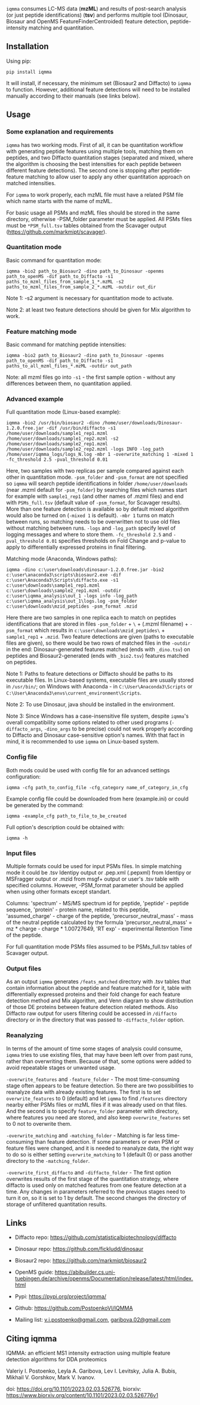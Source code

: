 
`iqmma` consumes LC-MS data (**mzML**) and results of post-search analysis (or just peptide identifications) (**tsv**) and performs multiple tool (Dinosaur, Biosaur and OpenMS FeatureFinderCentroided) feature detection, peptide-intensity matching and quantitation.

## Installation

Using pip:

    pip install iqmma

It will install, if necessary, the minimum set (Biosaur2 and Diffacto) to `iqmma` to function. However, additional feature detections will need to be installed manually according to their manuals (see links below).

## Usage

### Some explanation and requirements

`iqmma` has two working mods. First of all, it can be quantitation workflow with generating peptide features using multiple tools, matching them on peptides, and two Diffacto quantitation stages (separated and mixed, where the algorithm is choosing the best intensities for each peptide between different feature detections). The second one is stopping after peptide-feature matching to allow user to apply any other quantitation approach on matched intensities.

For `iqmma` to work properly, each mzML file must have a related PSM file which name starts with the name of mzML.

For basic usage all PSMs and mzML files should be stored in the same directory, otherwise -PSM_folder parameter must be applied. All PSMs files must be `*PSM_full.tsv` tables obtained from the Scavager output (https://github.com/markmipt/scavager).

### Quantitation mode

Basic command for quantitation mode: 

    iqmma -bio2 path_to_Biosaur2 -dino path_to_Dinosaur -openms path_to_openMS -dif path_to_Diffacto -s1 paths_to_mzml_files_from_sample_1_*.mzML -s2 paths_to_mzml_files_from_sample_2_*.mzML -outdir out_dir

Note 1: -s2 argument is necessary for quantitation mode to activate.

Note 2: at least two feature detections should be given for Mix algorithm to work.

### Feature matching mode

Basic command for matching peptide intensities: 

    iqmma -bio2 path_to_Biosaur2 -dino path_to_Dinosaur -openms path_to_openMS -dif path_to_Diffacto -s1 paths_to_all_mzml_files_*.mzML -outdir out_path

Note: all mzml files go into `-s1` - the first sample option - without any differences between them, no quantitation applied.

### Advanced example

Full quantitation mode (Linux-based example):

    iqmma -bio2 /usr/bin/biosaur2 -dino /home/user/downloads/Dinosaur-1.2.0.free.jar -dif /usr/bin/diffacto -s1 /home/user/downloads/sample1_rep1.mzml /home/user/downloads/sample1_rep2.mzml -s2 /home/user/downloads/sample2_rep1.mzml /home/user/downloads/sample2_rep2.mzml -logs INFO -log_path /home/user/iqmma_logs/logs_N.log -mbr 1 -overwrite_matching 1 -mixed 1 -fc_threshold 2.5 -pval_threshold 0.01
    
Here, two samples with two replicas per sample compared against each other in quantitation mode. `-psm_folder` and `-psm_format` are not specified so `iqmma` will search peptide identifications in folder `/home/user/downloads` (near .mzml default for `-psm_folder`) by searching files which names start for example with `sample1_rep1` (and other names of .mzml files) and end with `PSMs_full.tsv` (default value of `-psm_format`, for Scavager results). More than one feature detection is available so by default mixed algorithm would also be turned on (`-mixed 1` is default). `-mbr 1` turns on match between runs, so matching needs to be overwritten not to use old files without matching between runs. `-logs` and `-log_path` specify level of logging messages and where to store them. `-fc_threshold 2.5` and `-pval_threshold 0.01` specifies thresholds on Fold Change and p-value to apply to differentially expressed proteins in final filtering.

Matching mode (Anaconda, Windows paths):
    
    iqmma -dino c:\user\downloads\dinosaur-1.2.0.free.jar -bio2 c:\user\anaconda3\scripts\biosaur2.exe -dif c:\user\Anaconda3\Scripts\diffacto.exe -s1 c:\user\downloads\sample1_rep1.mzml c:\user\downloads\sample2_rep1.mzml -outdir c:\user\iqmma_analysis\out_1 -logs info -log_path  c:\user\iqmma_analysis\out_1\logs.log -psm_folder c:\user\downloads\mzid_peptides -psm_format .mzid 

Here there are two samples in one replica each to match on peptides identifications that are stored in files `-psm_folder` + `\` + (.mzml filename) + `-psm_format` which results in `c:\user\downloads\mzid_peptides\` + `sample1_rep1` + `.mzid`. Two feature detections are given (paths to executable files are given), so there would be two rows of matched files in the `-outdir` in the end: Dinosaur-generated features matched (ends with `_dino.tsv`) on peptides and Biosaur2-generated (ends with `_bio2.tsv`) features matched on peptides.

Note 1: Paths to feature detections or Diffacto should be paths to its executable files. In Linux-based systems, executable files are usually stored in `/usr/bin/`; on Windows with Anaconda - in `C:\User\Anaconda3\Scripts` or `C:\User\Anaconda3\envs\current_environment\Scripts`.

Note 2: To use Dinosaur, java should be installed in the environment.

Note 3: Since Windows has a case-insensitive file system, despite `iqmma`'s overall compatibility some options related to other used programs (`-diffacto_args`, `-dino_args` to be precise) could not work properly according to Diffacto and Dinosaur case-sensitive option's names. With that fact in mind, it is recommended to use `iqmma` on Linux-based system.

### Config file

Both mods could be used with config file for an advanced settings configuration:

    iqmma -cfg path_to_config_file -cfg_category name_of_category_in_cfg

Example config file could be downloaded from here (example.ini) or could be generated by the command:

    iqmma -example_cfg path_to_file_to_be_created

Full option's description could be obtained with:

    iqmma -h

### Input files

Multiple formats could be used for input PSMs files. In simple matching mode it could be .tsv Identipy output or .pep.xml (.pepxml) from Identipy or MSFragger output or .mzid from msgf+ output or user's .tsv table with specified columns. However, -PSM_format parameter should be applied when using other formats except standart.

Columns: 'spectrum' - MS/MS spectrum id for peptide, 'peptide' - peptide sequence, 'protein' - protein name, related to this peptide, 'assumed_charge' - charge of the peptide, 'precursor_neutral_mass' - mass of the neutral peptide calculated by the formula 'precursor_neutral_mass' = mz * charge - charge * 1.00727649, 'RT exp' - experimental Retention Time of the peptide. 

For full quantitation mode PSMs files assumed to be PSMs_full.tsv tables of Scavager output.

### Output files

As an output `iqmma` generates `/feats_matched` directory with .tsv tables that contain information about the peptide and feature matched for it, table with differentially expressed proteins and their fold change for each feature detection method and Mix algorithm, and Venn diagram to show distribution of those DE proteins between feature detection related methods. Also Diffacto raw output for users filtering could be accessed in `/diffacto` directory or in the directory that was passed to `-diffacto_folder` option.

### Reanalyzing

In terms of the amount of time some stages of analysis could consume, `iqmma` tries to use existing files, that may have been left over from past runs, rather than overwriting them. Because of that, some options were added to avoid repeatable stages or unwanted usage.

`-overwrite_features` and `-feature_folder` - The most time-consuming stage often appears to be feature detection. So there are two possibilities to reanalyze data with already existing features. The first is to set `overwrite_features` to 0 (default) and let `iqmma` to find `/features` directory nearby either PSMs files or mzML files if it was already used on that files. And the second is to specify `feature_folder` parameter with directory, where features you need are stored, and also keep `overwrite_features` set to 0 not to overwrite them.

`-overwrite_matching` and `-matching_folder` - Matching is far less time-consuming than feature detection. If some parameters or even PSM or feature files were changed, and it is needed to reanalyze data, the right way to do so is either setting `overwrite_matching` to 1 (default 0) or pass another directory to the `-matching_folder`.

`-overwrite_first_diffacto` and `-diffacto_folder` - The first option overwrites results of the first stage of the quantitation strategy, where diffacto is used only on matched features from one feature detection at a time. Any changes in parameters referred to the previous stages need to turn it on, so it is set to 1 by default. The second changes the directory of storage of unfiltered quantitation results. 

## Links

- Diffacto repo: https://github.com/statisticalbiotechnology/diffacto

- Dinosaur repo: https://github.com/fickludd/dinosaur

- Biosaur2 repo: https://github.com/markmipt/biosaur2

- OpenMS guide: https://abibuilder.cs.uni-tuebingen.de/archive/openms/Documentation/release/latest/html/index.html

- Pypi: https://pypi.org/project/iqmma/

- Github: https://github.com/PostoenkoVI/IQMMA

- Mailing list: v.i.postoenko@gmail.com, garibova.02@gmail.com


## Citing iqmma

IQMMA: an efficient MS1 intensity extraction using multiple feature detection algorithms for DDA proteomics

Valeriy I. Postoenko, Leyla A. Garibova, Lev I. Levitsky, Julia A. Bubis, Mikhail V. Gorshkov, Mark V. Ivanov.

doi: https://doi.org/10.1101/2023.02.03.526776, biorxiv: https://www.biorxiv.org/content/10.1101/2023.02.03.526776v1
